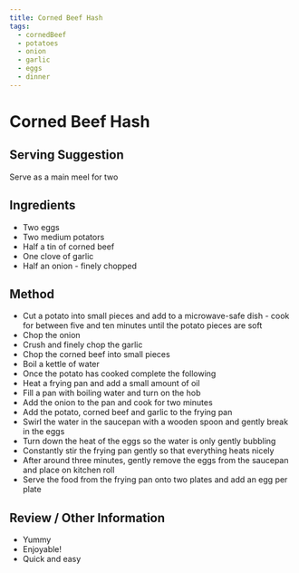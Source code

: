 ```yaml
---
title: Corned Beef Hash
tags: 
  - cornedBeef
  - potatoes
  - onion
  - garlic
  - eggs
  - dinner
---
```


# Corned Beef Hash

## Serving Suggestion

Serve as a main meel for two

## Ingredients

* Two eggs
* Two medium potators
* Half a tin of corned beef
* One clove of garlic
* Half an onion - finely chopped

## Method

* Cut a potato into small pieces and add to a microwave-safe dish - cook for between five and ten minutes until the potato pieces are soft
* Chop the onion
* Crush and finely chop the garlic
* Chop the corned beef into small pieces
* Boil a kettle of water
* Once the potato has cooked complete the following
* Heat a frying pan and add a small amount of oil
* Fill a pan with boiling water and turn on the hob
* Add the onion to the pan and cook for two minutes
* Add the potato, corned beef and garlic to the frying pan
* Swirl the water in the saucepan with a wooden spoon and gently break in the eggs
* Turn down the heat of the eggs so the water is only gently bubbling
* Constantly stir the frying pan gently so that everything heats nicely
* After around three minutes, gently remove the eggs from the saucepan and place on kitchen roll
* Serve the food from the frying pan onto two plates and add an egg per plate

## Review / Other Information

* Yummy
* Enjoyable!
* Quick and easy